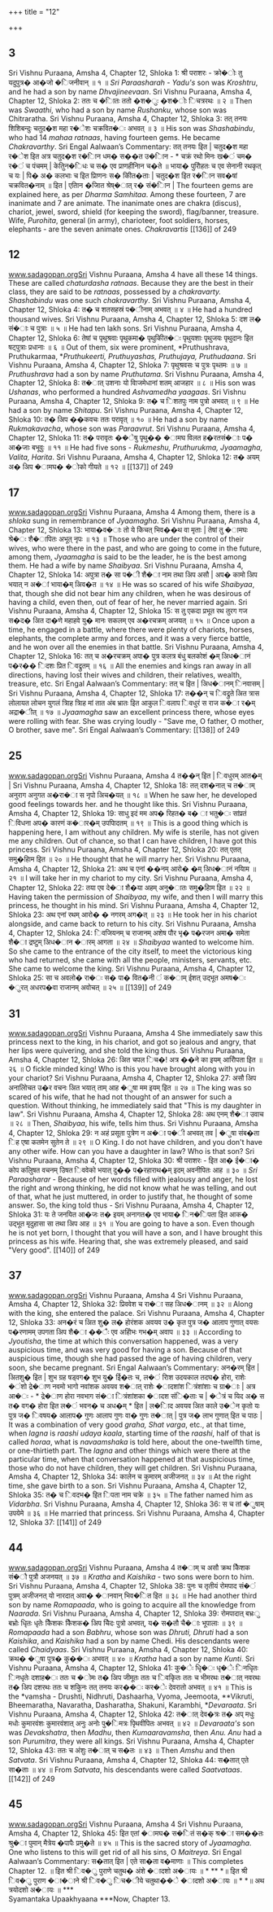 +++
title = "12"

+++


## 3
Sri Vishnu Puraana, Amsha 4, Chapter 12, Shloka 1: श्री पराशरः - क्रो�ोः तु यदुपुत्र� आ�जो �िजनीवान् ॥ १ ॥ *Sri Paraasharah - Yadu's* son was *Kroshtru*, and he had a son by name *Dhvajineevaan*. Sri Vishnu Puraana, Amsha 4, Chapter 12, Shloka 2: ततः च �ाितः ततो �श�ुः �श�ोः िचत्ररथः ॥ २ ॥ Then was *Swaathi*, who had a son by name *Rushanku*, whose son was Chitraratha. Sri Vishnu Puraana, Amsha 4, Chapter 12, Shloka 3:  तत् तनयः शिशिबन्दुः चतुद�श महा र�ेशः चक्रवित�ः अभवत् ॥ ३ ॥ His son was *Shashabindu*, who had 14 *mahaa ratnaas*, having fourteen gems. He became *Chakravarthy*. Sri Engal Aalwaan’s Commentary: तत् तनयः इित | चतुद�श महा र�ेश इित अत्र चतुद�श र�ािन धम� स��त उ�ािन - \* चक्रं रथो मिनः ख�ं चम� र�ं च पंचमम् | केतुिन�िधः च स� एव प्राणहीनािन च�ते ॥ भाया� पुरोिहतः च एव सेनानी रथकृत् च यः | पि� अ� कलभाः च इित प्रािणनः स� कीित�ताः | चतुद�श इित र�ािन सव�षां चक्रवित�नाम् ॥ इित | एतािन �जाित श्रेष्�ात् र� सं�ािन | The fourteen gems are explained here, as per *Dharma Samhitaa*. Among these fourteen, 7 are inanimate and 7 are animate. The inanimate ones are chakra \(discus\), chariot, jewel, sword, shield \(for keeping the sword\), flag/banner, treasure. Wife, *Purohita*, general \(in army\), charioteer, foot soldiers, horses, elephants - are the seven animate ones. *Chakravartis*  [[136]] of 249 





## 12
www.sadagopan.orgSri Vishnu Puraana, Amsha 4 have all these 14 things. These are called *chaturdasha ratnaas*. Because they are the best in their class, they are said to be *ratnaas*, possessed by a *chakravarty. Shashabindu* was one such *chakravarthy*. Sri Vishnu Puraana, Amsha 4, Chapter 12, Shloka 4: त� च शतसहस्रं प�ीनाम् अभवत् ॥ ४ ॥ He had a hundred thousand wives. Sri Vishnu Puraana, Amsha 4, Chapter 12, Shloka 5: दश ल� सं�ाः च पुत्राः ॥ ५ ॥ He had ten lakh sons. Sri Vishnu Puraana, Amsha 4, Chapter 12, Shloka 6: तेषां च पृथुश्रवाः पृथुकमा� पृथुकीित�ः पृथुयशाः पृथुजयः पृथुदानः इित षट्पुत्राः प्रधानाः ॥ ६ ॥ Out of them, six were prominent, *Pruthushrava, Pruthukarmaa, **Pruthukeerti, Pruthuyashas, Pruthujaya, Pruthudaana*. Sri Vishnu Puraana, Amsha 4, Chapter 12, Shloka 7: पृथुश्रवसः च पुत्रः पृथ्तमः ॥ ७ ॥ *Pruthushrava* had a son by name *Pruthutama*. Sri Vishnu Puraana, Amsha 4, Chapter 12, Shloka 8: त�ात् उशनाः यो वािजमेधानां शतम् आजहार ॥ ८ ॥ His son was *Ushanas*, who performed a hundred *Ashvamedha yaagaas*. Sri Vishnu Puraana, Amsha 4, Chapter 12, Shloka 9: त� च िशतपुः नाम पुत्रो अभवत् ॥ ९ ॥ He had a son by name *Shitapu*. Sri Vishnu Puraana, Amsha 4, Chapter 12, Shloka 10: त� अिप ��कवचः ततः परावृत् ॥ १० ॥ He had a son by name *Rukmakavacha*, whose son was *Paraavrut*. Sri Vishnu Puraana, Amsha 4, Chapter 12, Shloka 11: त� परावृतः ��ेषु पृथु�� �ामघ विलत ह�रतसं�ाः प� आ�जाः बभूवुः ॥ ११ ॥ He had five sons - *Rukmeshu, Pruthurukma, Jyaamagha, Valita, Harita*. Sri Vishnu Puraana, Amsha 4, Chapter 12, Shloka 12:  त� अयम् अ� अिप �ामघ� �ोको गीयते ॥ १२ ॥  [[137]] of 249 





## 17
www.sadagopan.orgSri Vishnu Puraana, Amsha 4 Among them, there is a *shloka* sung in remembrance of *Jyaamagha*. Sri Vishnu Puraana, Amsha 4, Chapter 12, Shloka 13: भाया�व�ाः तो ये केिचत् भिव��थ वा मृताः | तेषां तु �ामघः श्रे�ः शै�ापितः अभूत् नृपः ॥ १३ ॥ Those who are under the control of their wives, who were there in the past, and who are going to come in the future, among them, *Jyaamagha* is said to be the leader, he is the best among them. He had a wife by name *Shaibyaa*. Sri Vishnu Puraana, Amsha 4, Chapter 12, Shloka 14: अपुत्रा त� सा प�ी शै�ा नाम तथा अिप असौ | अप� कामो अिप भयात् न अ�ां भाया�म् अिव�त ॥ १४ ॥ He was so scared of his wife *Shaibyaa*, that, though she did not bear him any children, when he was desirous of having a child, even then, out of fear of her, he never married again. Sri Vishnu Puraana, Amsha 4, Chapter 12, Shloka 15: स तु् एकदा प्रभूत रथ तुरग गज स�द� अित दा�णे महाहवे यु� मानः सकलम् एव अ�रचक्रम् अजयत् ॥ १५ ॥ Once upon a time, he engaged in a battle, where there were plenty of chariots, horses, elephants, the complete army and forces, and it was a very fierce battle, and he won over all the enemies in that battle. Sri Vishnu Puraana, Amsha 4, Chapter 12, Shloka 16: तत् च अ�रचक्रम् अपा� पुत्र कलत्र बंधु बलकोशं �म् अिध�ानं प�र�� िदशः प्रित िवद्रुतम् ॥ १६ ॥ All the enemies and kings ran away in all directions, having lost their wives and children, their relatives, wealth, treasure, etc. Sri Engal Aalwaan’s Commentary: तत् च इित | अिध�ानम् िनवासम् | Sri Vishnu Puraana, Amsha 4, Chapter 12, Shloka 17:  त��न् च िवद्रुते अित त्रास लोलायत लोचन युगलं त्रािह त्रािह मां तात अंब भ्रातः इित आकुल िवलाप िवधुरं स राज क�ा र�म् अद्रा�ीत् ॥ १७ ॥ *Jyaamagha* saw an excellent princess there, whose eyes were rolling with fear. She was crying loudly - "Save me, O father, O mother, O brother, save me". Sri Engal Aalwaan’s Commentary:  [[138]] of 249 





## 25
www.sadagopan.orgSri Vishnu Puraana, Amsha 4 त��न् इित | िवधुरम् आत�म् | Sri Vishnu Puraana, Amsha 4, Chapter 12, Shloka 18: तत् दश�नात् च त�ाम् अनुराग अनुगत अ�रा�ा स नृपो अिच�यत् ॥ १८ ॥ When he saw her, he developed good feelings towards her. and he thought like this. Sri Vishnu Puraana, Amsha 4, Chapter 12, Shloka 19: साधु इदं मम अप� रिहत� ब� ा भतु�ः सांप्रतं िविधना अप� कारणं क�ार�म् उपपािदतम् ॥ १९ ॥ This is a good thing which is happening here, I am without any children. My wife is sterile, has not given me any children. Out of chance, so that I can have children, I have got this princess. Sri Vishnu Puraana, Amsha 4, Chapter 12, Shloka 20: तत् एतत् समु�हािम इित ॥ २० ॥ He thought that he will marry her. Sri Vishnu Puraana, Amsha 4, Chapter 12, Shloka 21: अथ च एनां ��नम् आरो� �म् अिध�ानं नयािम ॥ २१ ॥ I will take her in my chariot to my city. Sri Vishnu Puraana, Amsha 4, Chapter 12, Shloka 22: तया एव दे�ा शै�या अहम् अनु�ातः समु�हािम इित ॥ २२ ॥ Having taken the permission of *Shaibyaa*, my wife, and then I will marry this princess, he thought in his mind. Sri Vishnu Puraana, Amsha 4, Chapter 12, Shloka 23: अथ एनां रथम् आरो� � नगरम् अग�त् ॥ २३ ॥ He took her in his chariot alongside, and came back to return to his city. Sri Vishnu Puraana, Amsha 4, Chapter 12, Shloka 24: िवजियनम् च राजानम् अशेष पौर भृ� प�रजन अमा� समेता शै�ा द्रष्टुम् अिध�ान �ारम् आगता ॥ २४ ॥ *Shaibyaa* wanted to welcome him. So she came to the entrance of the city itself, to meet the victorious king who had returned, she came with all the people, ministers, servants, etc. She came to welcome the king. Sri Vishnu Puraana, Amsha 4, Chapter 12, Shloka 25:  सा च अवलो� रा�ः स� पा� वित�नी ं क�ाम् ईशत् उद्भूत अमष�ः �ुरत् अधरप�वा राजानम् अवोचत् ॥ २५ ॥  [[139]] of 249 





## 31
www.sadagopan.orgSri Vishnu Puraana, Amsha 4 She immediately saw this princess next to the king, in his chariot, and got so jealous and angry, that her lips were quivering, and she told the king thus. Sri Vishnu Puraana, Amsha 4, Chapter 12, Shloka 26: अित चपल िच�\! अत्र ��ने का इयम् आरोिपता इित ॥ २६ ॥ O fickle minded king\! Who is this you have brought along with you in your chariot? Sri Vishnu Puraana, Amsha 4, Chapter 12, Shloka 27: असौ अिप अनालोिचत उ�र वचनः अित भयात् ताम् आह �ुषा मम इयम् इित ॥ २७ ॥ The king was so scared of his wife, that he had not thought of an answer for such a question. Without thinking, he immediately said that "This is my daughter in law". Sri Vishnu Puraana, Amsha 4, Chapter 12, Shloka 28: अथ एनम् शै�ा उवाच ॥ २८ ॥ Then, *Shaibyaa*, his wife, tells him thus. Sri Vishnu Puraana, Amsha 4, Chapter 12, Shloka 29: न अहं प्रसूता पुत्रेण न अ�ा प�ी अभवत् तव | �ुषा संब�ता िह एषा कतमेन सुतेन ते ॥ २९ ॥ O King. I do not have children, and you don't have any other wife. How can you have a daughter in law? Who is that son? Sri Vishnu Puraana, Amsha 4, Chapter 12, Shloka 30: श्री पराशरः - इित आ� ई�ा� कोप कलुिषत वचनम् उिषत िववेको भयात् दु�� प�रहाराथ�म् इदम् अवनीपितः आह ॥ ३० ॥ *Sri Paraasharar* - Because of her words filled with jealousy and anger, he lost the right and wrong thinking, he did not know what he was telling, and out of that, what he just muttered, in order to justify that, he thought of some answer. So, the king told thus - Sri Vishnu Puraana, Amsha 4, Chapter 12, Shloka 31:  यः ते जनयित आ�जः त� इयम् अनागत� एव भाया� िन�िपता इित आक� उद्भूत मृदुहासा सा तथा अिप आह ॥ ३१ ॥ You are going to have a son. Even though he is not yet born, I thought that you will have a son, and I have brought this princess as his wife. Hearing that, she was extremely pleased, and said "Very good".  [[140]] of 249 





## 37
www.sadagopan.orgSri Vishnu Puraana, Amsha 4 Sri Vishnu Puraana, Amsha 4, Chapter 12, Shloka 32: प्रिववेश च रा�ा सह अिध�ानम् ॥ ३२ ॥ Along with the king, she entered the palace. Sri Vishnu Puraana, Amsha 4, Chapter 12, Shloka 33: अन�रं च अित शु� ल� होरंशक अवयव उ� कृत पुत्र ज� आलाप गुणात् वयसः प�रणामम् उपगता अिप शै�ा ��ैः एव अहोिभः गभ�म् अवाप ॥ ३३ ॥ According to *Jyoutisha*, the time at which this conversation happened, was a very auspicious time, and was very good for having a son. Because of that auspicious time, though she had passed the age of having children, very soon, she became pregnant. Sri Engal Aalwaan’s Commentary: अन�रम् इित | अितशु� इित | शुभ ग्रह षड्वग� शुभ यु� ईि�तः च, ल�ं रािश उदयकाल तदघ� होरा, राशेः �ंशो द्रे�ाण नवमो भागो नवांशक अवयव श�ात् राशेः �ादशांश ित्रंशांशाः च ग्रा�ाः | अत्र आ�ः - \* द्रे�ाण होरा नवभाग सं�ा ित्रंशांशका �ादश संि�ताः च | �ेत्रं च यिद अ� स त� वग� होरा इित ल�ं भवन� च अध�म् \* इित | ल�ािद अवयव अित काले उ�ेन कृतो यः पुत्र ज� िवषय� आलाप� गुणः आलाप गुणः वा� गुणः त�ात् | पुत्र ज� लाभ गुणात् इित च पाठः | It was a combination of very good *graha, Shat varga*, etc., at that time, when *lagna* is *raashi udaya kaala*, starting time of the *raashi*, half of that is called *horaa*, what is *navaamshaka* is told here, about the one-twelfth time, or one-thirtieth part. The *lagna* and other things which were there at the particular time, when that conversation happened at that auspicious time, those who do not have children, they will get children. Sri Vishnu Puraana, Amsha 4, Chapter 12, Shloka 34: कालेन च कुमारम् अजीजनत् ॥ ३४ ॥ At the right time, she gave birth to a son. Sri Vishnu Puraana, Amsha 4, Chapter 12, Shloka 35: त� च िवदभ� इित िपता नाम चक्रे ॥ ३५ ॥ The father named him as *Vidarbha*. Sri Vishnu Puraana, Amsha 4, Chapter 12, Shloka 36: स च तां �ुषाम् उपयेमे ॥ ३६ ॥ He married that princess. Sri Vishnu Puraana, Amsha 4, Chapter 12, Shloka 37:   [[141]] of 249 





## 44
www.sadagopan.orgSri Vishnu Puraana, Amsha 4 त�ाम् च असौ क्रथ कैिशक सं�ौ पुत्रौ अजनयत् ॥ ३७ ॥ *Kratha* and *Kaishika* - two sons were born to him. Sri Vishnu Puraana, Amsha 4, Chapter 12, Shloka 38: पुनः च तृतीयं रोमपाद सं�ं पुत्रम् अजीजनत् यो नारदात् अवा� �ानवान् भिव�ित इित ॥ ३८ ॥ He had another third son by name *Romapaada*, who is going to acquire all the knowledge from *Naarada*. Sri Vishnu Puraana, Amsha 4, Chapter 12, Shloka 39: रोमपादात् बभ्रःु बभ्रोः धृितः धृतेः कैिशकः कैिशक� अिप चेिदः पुत्रो अभवत्, य� स�तौ चै�ाः भूपालाः ॥ ३९ ॥ *Romapaada* had a son *Babhru*, whose son was *Dhruti, Dhruti* had a son *Kaishika*, and *Kaishika* had a son by name Chedi. His descendants were called *Chaidyaas*. Sri Vishnu Puraana, Amsha 4, Chapter 12, Shloka 40: क्रथ� �ुषा पुत्र� कु��ः अभवत् ॥ ४० ॥ *Kratha* had a son by name *Kunti*. Sri Vishnu Puraana, Amsha 4, Chapter 12, Shloka 41: कु�ेः धृि�ः धृ�ेः िनधृितः िनधृतेः दशाह�ः ततः च �ोमः त� अिप जीमूतः ततः च िवकृितः ततः च भीमरथः त�ात् नवरथः त� अिप दशरथः ततः च शकुिनः तत् तनयः कर��ः कर�ेः देवरातो अभवत् ॥ ४१ ॥ This is the *vamsha - Drushti, Nidhruti, Dashaarha, Vyoma, Jeemoota, **Vikruti, Bheemaratha, Navaratha, Dasharatha, Shakuni, Karambhi, **Devaraata*. Sri Vishnu Puraana, Amsha 4, Chapter 12, Shloka 42: त�ात् देव�त्रः त� अप् मधुः मधोः कुमारवंशः कुमारवंशात् अनुः अनोः पु�िमत्रः पृिथवीपितः अभवत् ॥ ४२ ॥ *Devaraata's* son was *Devakshatra*, then *Madhu*, then *Kumaaravamsha*, then *Anu. Anu* had a son *Purumitra*, they were all kings. Sri Vishnu Puraana, Amsha 4, Chapter 12, Shloka 43: ततः च अंशुः त�ात् च स�तः ॥ ४३ ॥ Then *Amshu* and then *Satvata*. Sri Vishnu Puraana, Amsha 4, Chapter 12, Shloka 44:  स�तात् एते सा�ताः ॥ ४४ ॥ From *Satvata*, his descendants were called *Saatvataas*.  [[142]] of 249 





## 45
www.sadagopan.orgSri Vishnu Puraana, Amsha 4 Sri Vishnu Puraana, Amsha 4, Chapter 12, Shloka 45:  इित एतां �ामघ� स�ितं स�क् श्र�ा सम��तः श्रु�ा पुमान् मैत्रेय �पापैः प्रमु�ते ॥ ४५ ॥ This is the sacred story of *Jyaamagha*. One who listens to this will get rid of all his sins, O *Maitreya*. Sri Engal Aalwaan’s Commentary: स�तात् इित | एते सा�ता व�माणाः ॥ This completes Chapter 12. ॥ इित श्री िव�ु पुराणे चतुथ� अंशे �ादशो अ�ायः ॥ * ** *॥ इित श्री िव�ु पुराण �ा�ाने श्री िव�ु िच�ीये चतुथा��े �ादशो अ�ायः ॥ * *॥ अथ त्रयोदशो अ�ायः ॥ ***   
Syamantaka Upaakhyaana ***Now, Chapter 13. 
